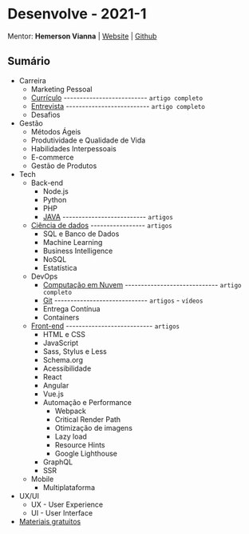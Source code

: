 # Desenvolve - 2021-1

[//]: # (Período: 17/02 a 30/06)

Mentor: **Hemerson Vianna** | [Website](https://hemersonvianna.com.br/) | [Github](https://github.com/ui2code)

## Sumário

- Carreira
  - Marketing Pessoal
  - [Currículo](./career/CURRICULUM.md) -------------------------- `artigo completo`
  - [Entrevista](./career/INTERVIEW.md) -------------------------- `artigo completo`
  - Desafios
- Gestão
  - Métodos Ágeis
  - Produtividade e Qualidade de Vida
  - Habilidades Interpessoais
  - E-commerce
  - Gestão de Produtos
- Tech
  - Back-end
    - Node.js
    - Python
    - PHP
    - [JAVA](./tech/back-end/java/README.md) -------------------------- `artigos`
  - [Ciência de dados](./tech/data-science/README.md) ----------------- `artigos`
    - SQL e Banco de Dados
    - Machine Learning
    - Business Intelligence
    - NoSQL
    - Estatística
  - DevOps
    - [Computação em Nuvem](./tech/dev-ops/cloud-computing/README.md) ----------------------------- `artigo completo`
    - [Git](./tech/dev-ops/git/README.md) ----------------------------- `artigos` - `vídeos`
    - Entrega Contínua
    - Containers
  - [Front-end](./tech/front-end/README.md) --------------------------- `artigos`
    - HTML e CSS
    - JavaScript
    - Sass, Stylus e Less
    - Schema.org
    - Acessibilidade
    - React
    - Angular
    - Vue.js
    - Automação e Performance
      - Webpack
      - Critical Render Path
      - Otimização de imagens
      - Lazy load
      - Resource Hints
      - Google Lighthouse
    - GraphQL
    - SSR
  - Mobile
    - Multiplataforma
- UX/UI
  - UX - User Experience
  - UI - User Interface
- [Materiais gratuitos](./AWESOME.md)
